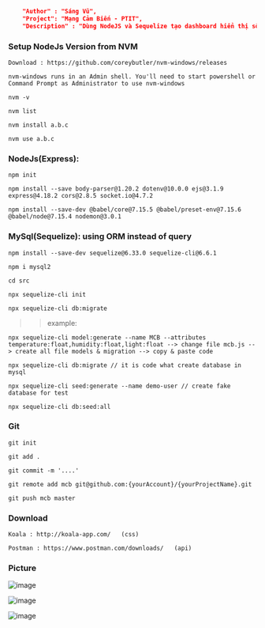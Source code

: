 ```json
    "Author" : "Sáng Vũ",
    "Project": "Mạng Cảm Biến - PTIT",
    "Description" : "Dùng NodeJS và Sequelize tạo dashboard hiển thị số liệu & chart từ database"
```

### Setup NodeJs Version from NVM

    Download : https://github.com/coreybutler/nvm-windows/releases

    nvm-windows runs in an Admin shell. You'll need to start powershell or Command Prompt as Administrator to use nvm-windows

    nvm -v

    nvm list

    nvm install a.b.c

    nvm use a.b.c

### NodeJs(Express):

    npm init

    npm install --save body-parser@1.20.2 dotenv@10.0.0 ejs@3.1.9 express@4.18.2 cors@2.8.5 socket.io@4.7.2

    npm install --save-dev @babel/core@7.15.5 @babel/preset-env@7.15.6 @babel/node@7.15.4 nodemon@3.0.1

### MySql(Sequelize): using ORM instead of query

    npm install --save-dev sequelize@6.33.0 sequelize-cli@6.6.1

    npm i mysql2

    cd src

    npx sequelize-cli init

    npx sequelize-cli db:migrate

> > example:

    npx sequelize-cli model:generate --name MCB --attributes temperature:float,humidity:float,light:float --> change file mcb.js --> create all file models & migration --> copy & paste code

    npx sequelize-cli db:migrate // it is code what create database in mysql

    npx sequelize-cli seed:generate --name demo-user // create fake database for test

    npx sequelize-cli db:seed:all

### Git

    git init

    git add .

    git commit -m '....'

    git remote add mcb git@github.com:{yourAccount}/{yourProjectName}.git

    git push mcb master

### Download

    Koala : http://koala-app.com/   (css)

    Postman : https://www.postman.com/downloads/   (api)
### Picture 

![image](https://github.com/sangvu1303/mang-cam-bien/assets/103579421/f67c7858-9dd7-4d3c-adb6-c40a733264be)

![image](https://github.com/sangvu1303/mang-cam-bien/assets/103579421/3a0cd742-3b53-4037-a085-a684d2600873)

![image](https://github.com/sangvu1303/mang-cam-bien/assets/103579421/a513b567-be5e-4839-88ef-01de29a7798b)
